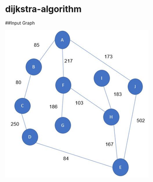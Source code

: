 # dijkstra-algorithm

##Input Graph

<img width="464" alt="java 8 and prio java 8  array review example" src="https://github.com/JosephThachilGeorge/dijkstra-algorithm/blob/master/1.JPG">
